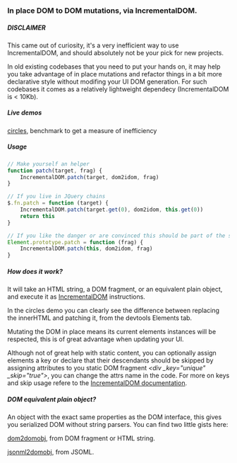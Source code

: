 ### In place DOM to DOM mutations, via IncrementalDOM.

##### DISCLAIMER
This came out of curiosity, it's a very inefficient way to use IncrementalDOM, and should absolutely not be your pick for new projects.

In old existing codebases that you need to put your hands on, it may help you take advantage of in place mutations and refactor things in a bit more declarative style without modifing your UI DOM generation. For such codebases it comes as a relatively lightweight dependecy (IncrementalDOM is < 10Kb).

##### Live demos
[circles](http://paolocaminiti.github.io/dom2idom/demo/circles/), benchmark to get a measure of inefficiency

##### Usage
```javascript
// Make yourself an helper
function patch(target, frag) {
	IncrementalDOM.patch(target, dom2idom, frag)
}

// If you live in JQuery chains
$.fn.patch = function (target) {
    IncrementalDOM.patch(target.get(0), dom2idom, this.get(0))
    return this
}

// If you like the danger or are convinced this should be part of the standard
Element.prototype.patch = function (frag) {
	IncrementalDOM.patch(this, dom2idom, frag)
}
```

##### How does it work?
It will take an HTML string, a DOM fragment, or an equivalent plain object, and execute it as [IncrementalDOM](https://github.com/google/incremental-dom) instructions.

In the circles demo you can clearly see the difference between replacing the innerHTML and patching it, from the devtools Elements tab.

Mutating the DOM in place means its current elements instances will be respected, this is of great advantage when updating your UI.

Although not of great help with static content, you can optionally assign elements a key or declare that their descendants should be skipped by assigning attributes to you static DOM fragment *\<div _key="unique" _skip="true"\>*, you can change the attrs name in the code. For more on keys and skip usage refere to the [IncrementalDOM documentation](http://google.github.io/incremental-dom/#about).

##### DOM equivalent plain object?
An object with the exact same properties as the DOM interface, this gives you serialized DOM without string parsers. You can find two little gists here:

[dom2domobj](https://gist.github.com/paolocaminiti/5a169ea7b42dcf947912), from DOM fragment or HTML string.

[jsonml2domobj](https://gist.github.com/paolocaminiti/74fcd11b9da29a73c240), from JSOML.
